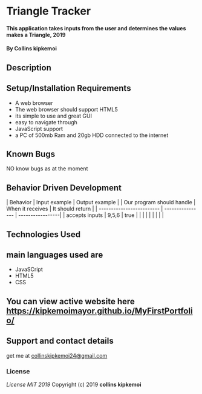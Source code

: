 # Triangle Tracker
#### This application takes inputs from the user and determines the values makes a Triangle, 2019
#### By **Collins kipkemoi**
## Description
## Setup/Installation Requirements
* A web browser
* The web browser should support HTML5
* its simple to use and great GUI
* easy to navigate through
* JavaScript support
* a PC of 500mb Ram and 20gb HDD connected to the internet
## Known Bugs
NO know bugs as at the moment
## Behavior Driven Development
| Behavior                  | Input example    | Output example   |
| Our program should handle | When it receives | It should return |
| ------------------------- | ---------------- | -----------------|
| accepts inputs            |  9,5,6           |  true            |
|                           |                  |                  |
|                           |                  |                  |
## Technologies Used
## main languages used are
* JavaSCript
* HTML5
* CSS
## You can view active website here https://kipkemoimayor.github.io/MyFirstPortfolio/
## Support and contact details
get me at collinskipkemoi24@gmail.com
### License
*License MIT 2019*
Copyright (c) 2019 **collins kipkemoi**
